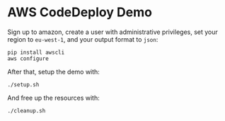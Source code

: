 # AWS CodeDeploy Demo

Sign up to amazon, create a user with administrative privileges, set your
region to `eu-west-1`, and your output format to `json`:

    pip install awscli
    aws configure

After that, setup the demo with:

    ./setup.sh

And free up the resources with:

    ./cleanup.sh
